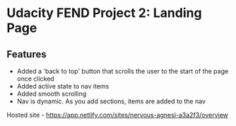 # Udacity FEND Project 2: Landing Page


## Features
  - Added a 'back to top' button that scrolls the user to the start of the page once clicked
  - Added active state to nav items
  - Added smooth scrolling
  - Nav is dynamic. As you add sections, items are added to the nav

  Hosted site - https://app.netlify.com/sites/nervous-agnesi-a3a2f3/overview
